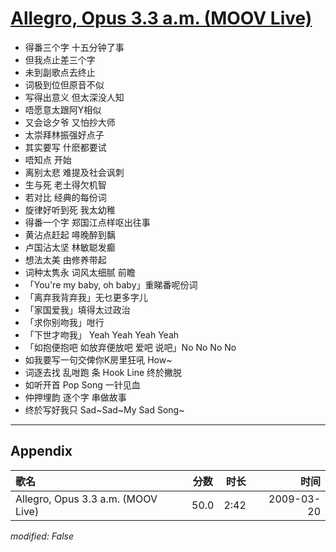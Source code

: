 # [Allegro, Opus 3.3 a.m. (MOOV Live)](https://music.163.com/song?id=33418335)

* 得番三个字 十五分钟了事
* 但我点止差三个字
* 未到副歌点去终止
* 词极到位但原音不似
* 写得出意义 但太深没人知
* 唔愿意太跟阿Y相似
* 又会谂夕爷 又怕抄大师
* 太崇拜林振强好点子
* 其实要写 什麽都要试
* 唔知点 开始
* 离别太悲 难提及社会讽刺
* 生与死 老土得欠机智
* 若对比 经典的每份词
* 旋律好听到死 我太幼稚
* 得番一个字 郑国江点样呕出往事
* 黄沾点赶起 噚晚醉到黐
* 卢国沾太坚 林敏聪发癫
* 想法太美 由修养带起
* 词种太隽永 词风太细腻 前瞻
* 「You're my baby, oh baby」重睇番呢份词
* 「离弃我背弃我」无乜更多字儿
* 「家国爱我」填得太过政治
* 「求你别吻我」咁行
* 「下世才吻我」 Yeah Yeah Yeah Yeah
* 「如抱便抱吧 如放弃便放吧 爱吧 说吧」No No No No
* 如我要写一句交俾你K房里狂吼 How~
* 词逐去找 乱咁跑 条 Hook Line 终於撇脱
* 如听开首 Pop Song 一针见血
* 仲押埋韵 逐个字 串做故事
* 终於写好我只 Sad~Sad~My Sad Song~


---

## Appendix

|歌名|分数|时长|时间|
|:---|:---:|---:|---:|
|Allegro, Opus 3.3 a.m. (MOOV Live)|50.0|2:42|2009-03-20

*modified: False*